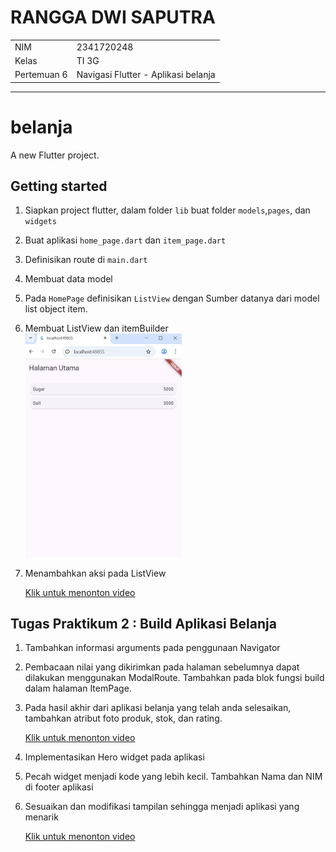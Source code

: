 # RANGGA DWI SAPUTRA

<table>
  <tr>
    <td>NIM</td>
    <td>2341720248</td>
  </tr>
  <tr>
    <td>Kelas</td>
    <td>TI 3G</td>
  </tr>
  <tr>
    <td>Pertemuan 6</td>
    <td>Navigasi Flutter - Aplikasi belanja</td>
  </tr>
</table>
<hr>

# belanja

A new Flutter project.

## Getting started

1. Siapkan project flutter, dalam folder `lib` buat folder `models`,`pages`, dan `widgets`
2. Buat aplikasi `home_page.dart` dan `item_page.dart`
3. Definisikan route di `main.dart`
4. Membuat data model
5. Pada `HomePage` definisikan `ListView` dengan Sumber datanya dari model list object item.
6. Membuat ListView dan itemBuilder
    <img src="images/image.png" alt="Hasil Praktikum 1" width="250"/>
7. Menambahkan aksi pada ListView

    [Klik untuk menonton video](https://drive.google.com/file/d/14bMAY8OazNdrAmlRtw_C9hyh-AlHuZCl/view?usp=sharing)


## Tugas Praktikum 2 : Build Aplikasi Belanja

1. Tambahkan informasi arguments pada penggunaan Navigator
2. Pembacaan nilai yang dikirimkan pada halaman sebelumnya dapat dilakukan menggunakan ModalRoute. Tambahkan pada blok fungsi build dalam halaman ItemPage.
3. Pada hasil akhir dari aplikasi belanja yang telah anda selesaikan, tambahkan atribut foto produk, stok, dan rating.

    [Klik untuk menonton video](https://drive.google.com/file/d/14bMAY8OazNdrAmlRtw_C9hyh-AlHuZCl/view?usp=drive_link)

4. Implementasikan Hero widget pada aplikasi
5. Pecah widget menjadi kode yang lebih kecil. Tambahkan Nama dan NIM di footer aplikasi
6. Sesuaikan dan modifikasi tampilan sehingga menjadi aplikasi yang menarik

    [Klik untuk menonton video](https://drive.google.com/file/d/1GNDMYeAGDBVnaezE2e1qfqqgL9QwZOa3/view?usp=sharing)


